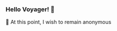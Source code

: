 ### Hello Voyager! 👋

💬 At this point, I wish to remain anonymous

<!--
**ts-dot-rs/ts-dot-rs** is a ✨ _special_ ✨ repository because its `README.md` (this file) appears on your GitHub profile.

Here are some ideas to get you started:

- 🔭 I’m currently working on ...
- 🌱 I’m currently learning ...
- 👯 I’m looking to collaborate on ...
- 🤔 I’m looking for help with ...
- 💬 Ask me about ...
- 📫 How to reach me: ...
- 😄 Pronouns: ...
- ⚡ Fun fact: ...

NOTE TO READERS: 

-[x] This is to reduce bias in PRs - people judge 
-[x] I'm an optimist - and I would like to ✨freely✨ give my opinion which nobody asked for
-->
